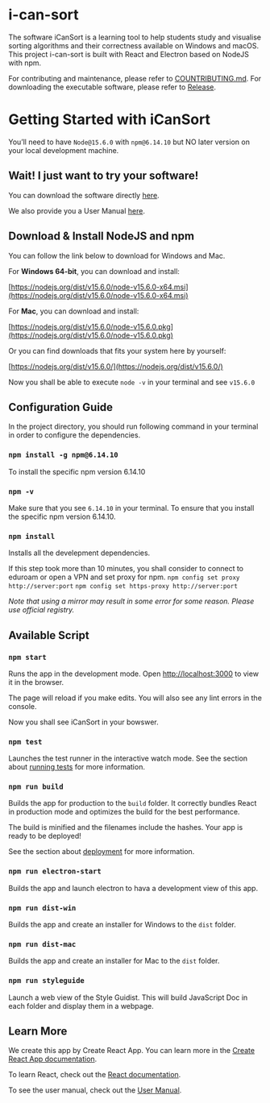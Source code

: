 # i-can-sort
The software iCanSort is a learning tool to help students study and visualise sorting algorithms and their correctness available on Windows and macOS. This project i-can-sort is built with React and Electron based on NodeJS with npm.

For contributing and maintenance, please refer to [COUNTRIBUTING.md](./CONTRIBUTING.md).
For downloading the executable software, please refer to [Release](https://github.com/team10nb/i-can-sort/releases).

# Getting Started with iCanSort

You’ll need to have `Node@15.6.0` with `npm@6.14.10` but NO later version on your local development machine.

## Wait! I just want to try your software!

You can download the software directly [here](https://github.com/team10nb/i-can-sort/releases).

We also provide you a User Manual [here](https://github.com/team10nb/i-can-sort/blob/main/User%20Manual.pdf).

## Download & Install NodeJS and npm

You can follow the link below to download for Windows and Mac. 

For **Windows 64-bit**, you can download and install:

[https://nodejs.org/dist/v15.6.0/node-v15.6.0-x64.msi](https://nodejs.org/dist/v15.6.0/node-v15.6.0-x64.msi)

For **Mac**, you can download and install:

[https://nodejs.org/dist/v15.6.0/node-v15.6.0.pkg](https://nodejs.org/dist/v15.6.0/node-v15.6.0.pkg)

Or you can find downloads that fits your system here by yourself:

 [https://nodejs.org/dist/v15.6.0/](https://nodejs.org/dist/v15.6.0/)

Now you shall be able to execute `node -v` in your terminal and see `v15.6.0`


## Configuration Guide

In the project directory, you should run following command in your terminal in order to configure the dependencies.

### `npm install -g npm@6.14.10`

To install the specific npm version 6.14.10

### `npm -v`

Make sure that you see `6.14.10` in your terminal.
To ensure that you install the specific npm version 6.14.10. 

### `npm install`

Installs all the develepment dependencies.

If this step took more than 10 minutes, you shall consider to connect to eduroam or open a VPN and set proxy for npm.
`npm config set proxy http://server:port`
`npm config set https-proxy http://server:port`

*Note that using a mirror may result in some error for some reason. Please use official registry.*


## Available Script

### `npm start`

Runs the app in the development mode.
Open [http://localhost:3000](http://localhost:3000) to view it in the browser.

The page will reload if you make edits.
You will also see any lint errors in the console.

Now you shall see iCanSort in your bowswer.

### `npm test`

Launches the test runner in the interactive watch mode.
See the section about [running tests](https://facebook.github.io/create-react-app/docs/running-tests) for more information.

### `npm run build`

Builds the app for production to the `build` folder.
It correctly bundles React in production mode and optimizes the build for the best performance.

The build is minified and the filenames include the hashes.
Your app is ready to be deployed!

See the section about [deployment](https://facebook.github.io/create-react-app/docs/deployment) for more information.

### `npm run electron-start`

Builds the app and launch electron to hava a development view of this app.

### `npm run dist-win`

Builds the app and create an installer for Windows to the `dist` folder.

### `npm run dist-mac`

Builds the app and create an installer for Mac to the `dist` folder.


### `npm run styleguide`

Launch a web view of the Style Guidist.
This will build JavaScript Doc in each folder and display them in a webpage.

## Learn More

We create this app by Create React App. You can learn more in the [Create React App documentation](https://facebook.github.io/create-react-app/docs/getting-started).

To learn React, check out the [React documentation](https://reactjs.org/).

To see the user manual, check out the [User Manual](./User%20Manual.pdf).
